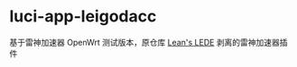 # luci-app-leigodacc

基于雷神加速器 OpenWrt 测试版本，原仓库 [Lean's LEDE](https://github.com/coolsnowwolf/lede/tree/master/package/lean) 剥离的雷神加速器插件